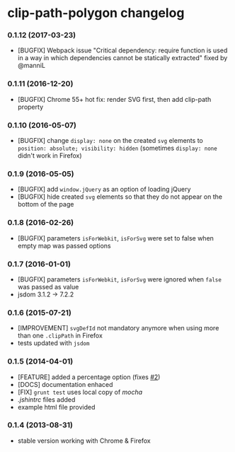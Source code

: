 # clip-path-polygon changelog

### 0.1.12 (2017-03-23)
* [BUGFIX] Webpack issue "Critical dependency: require function is used in a way in which dependencies cannot be statically extracted" fixed by @manniL

### 0.1.11 (2016-12-20)
* [BUGFIX] Chrome 55+ hot fix: render SVG first, then add clip-path property

### 0.1.10 (2016-05-07)
* [BUGFIX] change `display: none` on the created `svg` elements to `position: absolute; visibility: hidden` (sometimes `display: none` didn't work in Firefox)

### 0.1.9 (2016-05-05)
* [BUGFIX] add `window.jQuery` as an option of loading jQuery
* [BUGFIX] hide created `svg` elements so that they do not appear on the bottom of the page

### 0.1.8 (2016-02-26)
* [BUGFIX] parameters `isForWebkit`, `isForSvg` were set to false when empty map was passed options

### 0.1.7 (2016-01-01)
* [BUGFIX] parameters `isForWebkit`, `isForSvg` were ignored when `false` was passed as value
* jsdom 3.1.2 -> 7.2.2

### 0.1.6 (2015-07-21)
* [IMPROVEMENT] `svgDefId` not mandatory anymore when using more than one `.clipPath` in Firefox
* tests updated with `jsdom`

### 0.1.5 (2014-04-01)
* [FEATURE] added a percentage option (fixes [#2](https://github.com/andrusieczko/clip-path-polygon/issues/2))
* [DOCS] documentation enhaced
* [FIX] `grunt test` uses local copy of *mocha* 
* *.jshintrc* files added
* example html file provided

### 0.1.4 (2013-08-31)
* stable version working with Chrome & Firefox
